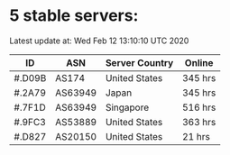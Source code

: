 # 5 stable servers:

Latest update at: Wed Feb 12 13:10:10 UTC 2020

| ID | ASN | Server Country | Online |
| -- | --- | -------------- | ------ |
| #.D09B | AS174 | United States | 345 hrs |
| #.2A79 | AS63949 | Japan | 345 hrs |
| #.7F1D | AS63949 | Singapore | 516 hrs |
| #.9FC3 | AS53889 | United States | 363 hrs |
| #.D827 | AS20150 | United States | 21 hrs |


